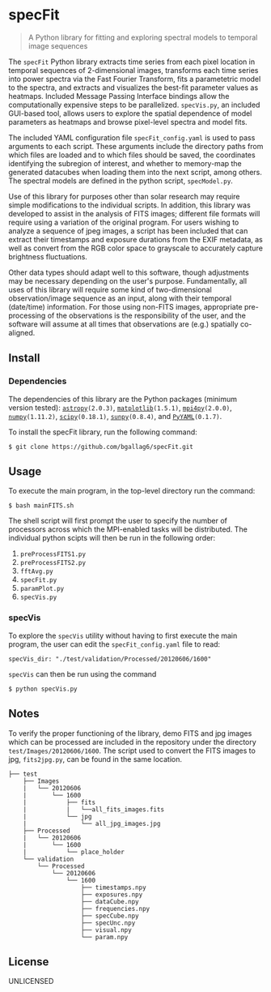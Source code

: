 # specFit

> A Python library for fitting and exploring spectral models to temporal image sequences

The `specFit` Python library extracts time series from each pixel location in temporal sequences of 2-dimensional images, transforms each time series into power spectra via the Fast Fourier Transform, fits a parametetric model to the spectra, and extracts and visualizes the best-fit parameter values as heatmaps.  Included Message Passing Interface bindings allow the computationally expensive steps to be parallelized. `specVis.py`, an included GUI-based tool, allows users to explore the spatial dependence of model parameters as heatmaps and browse pixel-level spectra and model fits.

The included YAML configuration file `specFit_config.yaml` is used to pass arguments to each script.  These arguments include the directory paths from which files are loaded and to which files should be saved, the coordinates identifying the subregion of interest, and whether to memory-map the generated datacubes when loading them into the next script, among others.  The spectral models are defined in the python script, `specModel.py`.  

Use of this library for purposes other than solar research may require simple modifications to the individual scripts.  In addition, this library was developed to assist in the analysis of FITS images; different file formats will require using a variation of the original program.  For users wishing to analyze a sequence of jpeg images, a script has been included that can extract their timestamps and exposure durations from the EXIF metadata, as well as convert from the RGB color space to grayscale to accurately capture brightness fluctuations.  

Other data types should adapt well to this software, though adjustments may be necessary depending on the user's purpose. Fundamentally, all uses of this library will require some kind of two-dimensional observation/image sequence as an input, along with their temporal (date/time) information. For those using non-FITS images, appropriate pre-processing of the observations is the responsibility of the user, and the software will assume at all times that observations are (e.g.) spatially co-aligned. 

## Install

### Dependencies

The dependencies of this library are the Python packages (minimum version tested): [`astropy`](https://github.com/astropy/astropy)`(2.0.3)`, [`matplotlib`](https://github.com/matplotlib/matplotlib)`(1.5.1)`, [`mpi4py`](https://github.com/mpi4py/mpi4py)`(2.0.0)`, [`numpy`](https://github.com/numpy/numpy)`(1.11.2)`, [`scipy`](https://github.com/scipy/scipy)`(0.18.1)`, [`sunpy`](https://github.com/sunpy/sunpy)`(0.8.4)`, and [`PyYAML`](https://github.com/yaml/pyyaml)`(0.1.7)`.

To install the specFit library, run the following command:

    $ git clone https://github.com/bgallag6/specFit.git


## Usage

To execute the main program, in the top-level directory run the command:

    $ bash mainFITS.sh

The shell script will first prompt the user to specify the number of processors across which the MPI-enabled tasks will be distributed.  The individual python scipts will then be run in the following order:

1. `preProcessFITS1.py`
2. `preProcessFITS2.py`
3. `fftAvg.py`
4. `specFit.py`
5. `paramPlot.py`
6. `specVis.py`

### specVis

To explore the `specVis` utility without having to first execute the main program, the user can edit the `specFit_config.yaml` file to read:
```
specVis_dir: "./test/validation/Processed/20120606/1600"
```
`specVis` can then be run using the command

    $ python specVis.py
    
## Notes

To verify the proper functioning of the library, demo FITS and jpg images which can be processed are included in the repository under the directory `test/Images/20120606/1600`.  The script used to convert the FITS images to jpg, `fits2jpg.py`, can be found in the same location.

```
├── test
    ├── Images
    |   └── 20120606
    |       └── 1600
    |           ├── fits
    |           |   └──all_fits_images.fits
    |           └── jpg
    |               └── all_jpg_images.jpg
    ├── Processed
    |   └── 20120606
    |       └── 1600
    |           └── place_holder
    └── validation
        └── Processed
            └── 20120606
                └── 1600
                    ├── timestamps.npy
                    ├── exposures.npy
                    ├── dataCube.npy
                    ├── frequencies.npy
                    ├── specCube.npy
                    ├── specUnc.npy
                    ├── visual.npy
                    └── param.npy
```

## License
UNLICENSED
